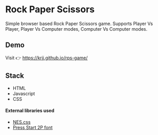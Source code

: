 # Rock Paper Scissors
Simple browser based Rock Paper Scissors game. Supports Player Vs Player, Player Vs Computer modes, Computer Vs Computer modes.

## Demo
Visit 👉 https://krjj.github.io/rps-game/

## Stack

+ HTML
+ Javascript
+ CSS

#### External libraries used 

+ [NES.css](https://github.com/nostalgic-css/NES.css)
+ [Press Start 2P font](https://fonts.google.com/specimen/Press+Start+2P?selection.family=Press+Start+2P)

 
